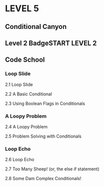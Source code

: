 # LEVEL 5
## Conditional Canyon

## Level 2 BadgeSTART LEVEL 2
## Code School
### Loop Slide

2.1 Loop Slide

2.2 A Basic Conditional

2.3 Using Boolean Flags in Conditionals

### A Loopy Problem

2.4 A Loopy Problem

2.5 Problem Solving with Conditionals

### Loop Echo

2.6 Loop Echo

2.7 Too Many Sheep! (or, the else if statement)

2.8 Some Dam Complex Conditionals!
